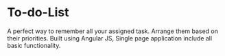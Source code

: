 # To-do-List
A perfect way to remember all your assigned task. Arrange them based on their priorities. Built using Angular JS, Single page application include all basic functionality.
